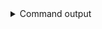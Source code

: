 
<details>
<summary>Command output</summary>

```sh

echo '{"type":"Fiat","color":"red","price":-1}' | \
    kafka-console-producer \
        --bootstrap-server localhost:6969 \
        --producer.config teamA-sa.properties \
        --request-required-acks -1 \
        --compression-codec none \
        --topic cars

```

</details>
      
